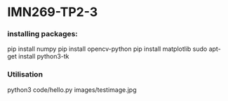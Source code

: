 # IMN269-TP2-3
 
### installing packages:
pip install numpy
pip install opencv-python
pip install matplotlib
sudo apt-get install python3-tk

### Utilisation
python3 code/hello.py images/testimage.jpg